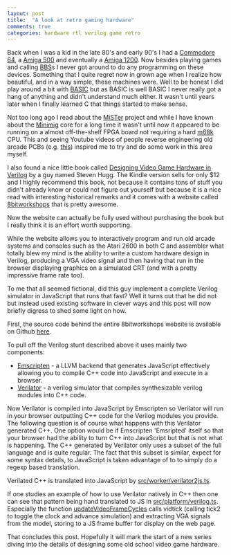 ```yaml
---
layout: post
title:  "A look at retro gaming hardware"
comments: true
categories: hardware rtl verilog game retro
---
```


Back when I was a kid in the late 80's and early 90's I had a [Commodore
64](https://en.wikipedia.org/wiki/Commodore_64), a [Amiga
500](https://en.wikipedia.org/wiki/Amiga_500) and eventually a [Amiga
1200](https://en.wikipedia.org/wiki/Amiga_1200). Now besides playing games and
calling [BBS](https://en.wikipedia.org/wiki/Bulletin_board_system)s I never got
around to do any programming on these devices.  Something that I quite regret
now in grown age when I realize how beautiful, and in a way simple, these
machines were. Well to be honest I did play around a bit with
[BASIC](https://en.wikipedia.org/wiki/BASIC) but as BASIC is well BASIC I never
really got a hang of anything and didn't understand much either. It wasn't
until years later when I finally learned C that things started to make sense. 

Not too long ago I read about the
[MiSTer](https://github.com/MiSTer-devel/Main_MiSTer/wiki) project and while I
have known about the [Minimig](https://en.wikipedia.org/wiki/Minimig) core for
a long time it wasn't until now it appeared to be running on a almost
off-the-shelf FPGA board not requiring a hard
[m68k](https://en.wikipedia.org/wiki/Motorola_68000) CPU. This and seeing
Youtube videos of people reverse engineering old arcade PCBs (e.g.
[this](https://www.youtube.com/watch?v=g8gZT1F9UkE)) inspired me to try and do
some work in this area myself.

I also found a nice little book called [Designing Video Game Hardware in
Verilog](https://www.amazon.com/dp/B07LD48CTV/ref=pe_385040_118058080_TE_M1DP)
by a guy named Steven Hugg. The Kindle version sells for only $12 and I highly
recommend this book, not because it contains tons of stuff you didn't already
know or could not figure out yourself but because it is a nice read with
interesting historical remarks and it comes with a website called
[8bitworkshops](https://8bitworkshop.com/) that is pretty awesome.

Now the website can actually be fully used without purchasing the book but I
really think it is an effort worth supporting. 

While the website allows you to interactively program and run old arcade
systems and consoles such as the Atari 2600 in both C and assembler what totally
blew my mind is the ability to write a custom hardware design in Verilog,
producing a VGA video signal and then having that run in the browser displaying
graphics on a simulated CRT (and with a pretty impressive frame rate too). 

To me that all seemed fictional, did this guy implement a complete Verilog
simulator in JavaScript that runs that fast? Well it turns out that he did not
but instead used existing software in clever ways and this post will now
briefly digress to shed some light on how.

First, the source code behind the entire 8bitworkshops website is available on
Github [here](https://github.com/sehugg/8bitworkshop).

To pull off the Verilog stunt described above it uses mainly two components:

* [Emscripten](https://emscripten.org/) - a LLVM backend that generates
  JavaScript effectively allowing you to compile C++ code into JavaScript and
  execute in a browser.
* [Verilator](https://www.veripool.org/wiki/verilator) - a verilog simulator
  that compiles synthesizable verilog modules into C++ code.

Now Verilator is compiled into JavaScript by Emscripten so Verilator will run
in your browser outputting C++ code for the Verilog modules you provide. The
following question is of course what happens with this Verilator generated C++.
One option would be if Emscripten 'Emsripted' itself so that your browser had
the ability to turn C++ into JavaScript but that is not what is happening. The
C++ generated by Verilator only uses a subset of the full language and is quite
regular. The fact that this subset is similar, expect for some syntax details,
to JavaScript is taken advantage of to to simply do a regexp based translation.

Verilated C++ is translated into JavaScript by
[src/worker/verilator2js.ts](https://github.com/sehugg/8bitworkshop/blob/10f89d0c53e610934b0035bbed5a4af258844786/src/worker/verilator2js.ts).

If one studies an example of how to use Verilator natively in C++ then one can
see that pattern being hand translated to JS in
[src/platform/verilog.ts](https://github.com/sehugg/8bitworkshop/blob/10f89d0c53e610934b0035bbed5a4af258844786/src/platform/verilog.ts).
Especially the function
[updateVideoFrameCycles](https://github.com/sehugg/8bitworkshop/blob/10f89d0c53e610934b0035bbed5a4af258844786/src/platform/verilog.ts#L496-L539)
calls vidtick (calling tick2 to toggle the clock and advance simulation) and
extracting VGA signals from the model, storing to a JS frame buffer for display
on the web page.

That concludes this post. Hopefully it will mark the start of a new series
diving into the details of designing some old school video game hardware.
